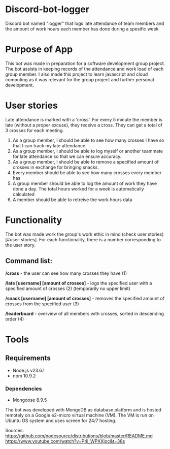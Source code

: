 # Discord-bot-logger
Discord bot named "logger" that logs late attendance of team members and the amount of work hours each member has done during a spesific week

# Purpose of App
This bot was made in preparation for a software development group project. The bot assists in keeping records of the attendance and work load of each group member. 
I also made this project to learn javascript and cloud computing as it was relevant for the group project and further personal development.

# User stories
Late attendance is marked with a 'cross'. For every 5 minute the member is late (without a proper excuse), they receive a cross. They can get a total of 3 crosses for each meeting. 

1. As a group member, I should be able to see how many crosses I have so that I can track my late attendance.
2. As a group member, I should be able to log myself or another teammate for late attendance so that we can ensure accuracy.
3. As a group member, I should be able to remove a specified amount of crosses in exchange for bringing snacks.
4. Every member should be able to see how many crosses every member has
5. A group member should be able to log the amount of work they have done a day. The total hours worked for a week is automatically calculated
6. A member should be able to retreive the work hours data 


# Functionality 
The bot was made work the group's work ethic in mind (check user stories)[#user-stories]. For each functionality, there is a number corresponding to the user story.

## Command list: 

**/cross** - the user can see how many crosses they have (1)

**/late [username] [amount of crosses]** - logs the specified user with a specified amount of crosses (2) (temporarily no upper limit)

**/snack [username] [amount of crosses]** - removes the specified amount of crosses from the specified user (3)

**/leaderboard** - overview of all members with crosses, sorted in descending order (4)


# Tools
## Requirements
- Node.js v23.6.1
- npm 10.9.2
### Dependencies
- Mongoose 8.9.5

The bot was developed with MongoDB as database platform and is hosted remotely on a Google e2-micro virtual machine (VM).
The VM is run on Ubuntu OS system and uses screen for 24/7 hosting.


Sources:
https://github.com/nodesource/distributions/blob/master/README.md
https://www.youtube.com/watch?v=P4i_WPXXjoc&t=38s